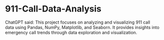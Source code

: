 # 911-Call-Data-Analysis
ChatGPT said: This project focuses on analyzing and visualizing 911 call data using Pandas, NumPy, Matplotlib, and Seaborn. It provides insights into emergency call trends through data exploration and visualization.
